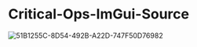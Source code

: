 # Critical-Ops-ImGui-Source

![51B1255C-8D54-492B-A22D-747F50D76982](https://github.com/Nobody3604/Critical-Ops-ImGui-Source/assets/128010085/f6b857f4-7e41-495f-8fcc-d3a476ef8511)
